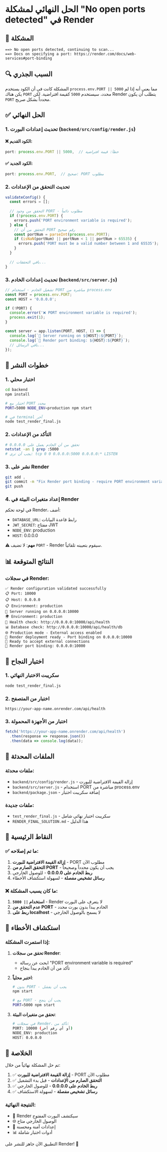 # الحل النهائي لمشكلة "No open ports detected" في Render

## 🚨 المشكلة
```
==> No open ports detected, continuing to scan...
==> Docs on specifying a port: https://render.com/docs/web-services#port-binding
```

## 🔍 السبب الجذري
المشكلة كانت في أن الكود يستخدم `process.env.PORT || 5000` مما يعني أنه إذا لم يكن هناك `PORT` محدد، سيستخدم `5000` كقيمة افتراضية. لكن Render يتطلب أن يكون `PORT` محدداً بشكل صريح.

## ✅ الحل النهائي

### 1. تحديث إعدادات البورت (`backend/src/config/render.js`)

#### ❌ الكود القديم:
```javascript
port: process.env.PORT || 5000,  // خطأ: قيمة افتراضية
```

#### ✅ الكود الجديد:
```javascript
port: process.env.PORT,  // صحيح: PORT مطلوب
```

### 2. تحديث التحقق من الإعدادات

```javascript
validateConfig() {
  const errors = [];
  
  // التحقق من وجود PORT - مطلوب دائماً
  if (!process.env.PORT) {
    errors.push('PORT environment variable is required');
  } else {
    // التحقق من أن PORT رقم صحيح
    const portNum = parseInt(process.env.PORT);
    if (isNaN(portNum) || portNum < 1 || portNum > 65535) {
      errors.push('PORT must be a valid number between 1 and 65535');
    }
  }
  
  // باقي التحققات...
}
```

### 3. تحديث إعدادات الخادم (`backend/src/server.js`)

```javascript
// تشغيل الخادم - استخدام PORT مباشرة من process.env
const PORT = process.env.PORT;
const HOST = '0.0.0.0';

if (!PORT) {
  console.error('❌ PORT environment variable is required');
  process.exit(1);
}

const server = app.listen(PORT, HOST, () => {
  console.log(`🚀 Server running on ${HOST}:${PORT}`);
  console.log(`🎯 Render port binding: ${HOST}:${PORT}`);
  // باقي الرسائل...
});
```

## 🚀 خطوات النشر

### 1. اختبار محلي
```bash
cd backend
npm install

# اختبار مع PORT محدد
PORT=5000 NODE_ENV=production npm start

# في terminal آخر
node test_render_final.js
```

### 2. التأكد من الإعدادات
```bash
# تحقق من أن الخادم يعمل على 0.0.0.0
netstat -an | grep :5000
# يجب أن ترى: tcp 0 0 0.0.0.0:5000 0.0.0.0:* LISTEN
```

### 3. نشر على Render
```bash
git add .
git commit -m "Fix Render port binding - require PORT environment variable"
git push
```

### 4. إعداد متغيرات البيئة في Render
في لوحة تحكم Render، أضف:
- `DATABASE_URL`: رابط قاعدة البيانات
- `JWT_SECRET`: مفتاح JWT
- `NODE_ENV`: production
- `HOST`: 0.0.0.0

**⚠️ مهم**: لا تضيف `PORT` - Render سيقوم بتعيينه تلقائياً.

## 📊 النتائج المتوقعة

### في سجلات Render:
```
✅ Render configuration validated successfully
📋 Port: 10000
📋 Host: 0.0.0.0
📋 Environment: production
🚀 Server running on 0.0.0.0:10000
🌍 Environment: production
🔗 Health check: http://0.0.0.0:10000/api/health
📊 Database check: http://0.0.0.0:10000/api/health/db
🌐 Production mode - External access enabled
🔧 Render deployment ready - Port binding on 0.0.0.0:10000
📡 Ready to accept external connections
🎯 Render port binding: 0.0.0.0:10000
```

## 🔧 اختبار النجاح

### 1. سكريبت الاختبار النهائي
```bash
node test_render_final.js
```

### 2. اختبار من المتصفح
```
https://your-app-name.onrender.com/api/health
```

### 3. اختبار من الأجهزة المحمولة
```javascript
fetch('https://your-app-name.onrender.com/api/health')
  .then(response => response.json())
  .then(data => console.log(data));
```

## 📁 الملفات المحدثة

### ملفات محدثة:
- `backend/src/config/render.js` - إزالة القيمة الافتراضية للبورت
- `backend/src/server.js` - استخدام PORT مباشرة من process.env
- `backend/package.json` - إضافة سكريبت اختبار

### ملفات جديدة:
- `test_render_final.js` - سكريبت اختبار نهائي شامل
- `RENDER_FINAL_SOLUTION.md` - هذا الدليل

## 🎯 النقاط الرئيسية

### ✅ ما تم إصلاحه:
1. **إزالة القيمة الافتراضية للبورت** - PORT مطلوب الآن
2. **التحقق الصارم من PORT** - يجب أن يكون محدداً وصحيحاً
3. **ربط الخادم على 0.0.0.0** - للوصول الخارجي
4. **رسائل تشخيص مفصلة** - لسهولة استكشاف الأخطاء

### ❌ ما كان يسبب المشكلة:
1. **استخدام `|| 5000`** - Render لا يتعرف على البورت
2. **عدم التحقق من PORT** - الخادم يبدأ بدون بورت محدد
3. **ربط على localhost** - لا يسمح بالوصول الخارجي

## 🚨 استكشاف الأخطاء

### إذا استمرت المشكلة:

1. **تحقق من سجلات Render**:
   - ابحث عن رسالة "PORT environment variable is required"
   - تأكد من أن الخادم يبدأ بنجاح

2. **اختبر محلياً**:
   ```bash
   # بدون PORT - يجب أن يفشل
   npm start
   
   # مع PORT - يجب أن ينجح
   PORT=5000 npm start
   ```

3. **تحقق من متغيرات البيئة**:
   ```bash
   # في سجلات Render، تأكد من:
   PORT: 10000 (أو أي رقم آخر)
   NODE_ENV: production
   HOST: 0.0.0.0
   ```

## 🎉 الخلاصة

تم حل المشكلة نهائياً من خلال:

1. ✅ **إزالة القيمة الافتراضية للبورت** - PORT مطلوب الآن
2. ✅ **التحقق الصارم من الإعدادات** - قبل بدء التشغيل
3. ✅ **ربط الخادم على 0.0.0.0** - للوصول الخارجي
4. ✅ **رسائل تشخيص مفصلة** - لسهولة الاستكشاف

### النتيجة النهائية:
- 🚀 Render سيكتشف البورت المفتوح
- 🌐 الوصول الخارجي متاح
- 🔧 إعدادات آمنة ومحسنة
- 📊 أدوات اختبار شاملة

التطبيق الآن جاهز للنشر على Render! 🎯
